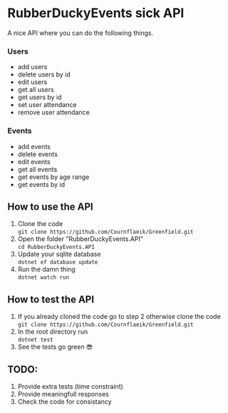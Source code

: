 # RubberDuckyEvents sick API
A nice API where you can do the following things.

### Users
- add users
- delete users by id
- edit users
- get all users
- get users by id
- set user attendance
- remove user attendance

### Events
- add events
- delete events
- edit events
- get all events
- get events by age range
- get events by id

## How to use the API
1. Clone the code</br>
`git clone https://github.com/Cournflaeik/Greenfield.git`
2. Open the folder "RubberDuckyEvents.API" </br>
`cd RubberDuckyEvents.API`
3. Update your sqlite database</br>
`dotnet ef database update`
4. Run the damn thing</br>
`dotnet watch run`

## How to test the API
1. If you already cloned the code go to step 2 otherwise clone the code </br>
`git clone https://github.com/Cournflaeik/Greenfield.git`
2. In the root directory run </br>
`dotnet test`
3. See the tests go green 😎

## TODO:
1. Provide extra tests (time constraint)
2. Provide meaningfull responses 
3. Check the code for consistancy